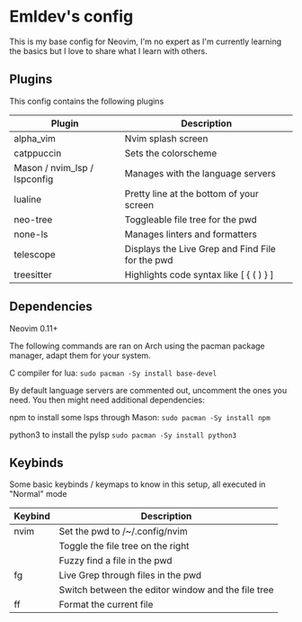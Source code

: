 # Emldev's config
This is my base config for Neovim, I'm no expert as I'm currently learning the basics
but I love to share what I learn with others.

## Plugins
This config contains the following plugins

| Plugin | Description |
|--------|-------------|
| alpha_vim|Nvim splash screen|
| catppuccin|Sets the colorscheme|
| Mason / nvim_lsp / lspconfig | Manages with the language servers|
| lualine| Pretty line at the bottom of your screen|
| neo-tree| Toggleable file tree for the pwd |
| none-ls| Manages linters and formatters |
| telescope| Displays the Live Grep and Find File for the pwd |
| treesitter| Highlights code syntax like [ { ( ) } ] |

## Dependencies
Neovim 0.11+

The following commands are ran on Arch using the pacman package manager,
adapt them for your system.

C compiler for lua: `sudo pacman -Sy install base-devel`

By default language servers are commented out, uncomment the ones
you need. You then might need additional dependencies:

npm to install some lsps through Mason: `sudo pacman -Sy install npm`

python3 to install the pylsp `sudo pacman -Sy install python3`

## Keybinds
Some basic keybinds / keymaps to know in this setup, all executed in "Normal" mode

|Keybind| Description|
|---|---|
|<leader>nvim| Set the pwd to /~/.config/nvim |
|<C-n>| Toggle the file tree on the right |
|<C-p>| Fuzzy find a file in the pwd |
|<leader>fg | Live Grep through files in the pwd |
|<C-w> |Switch between the editor window and the file tree |
|<leader>ff | Format the current file |


